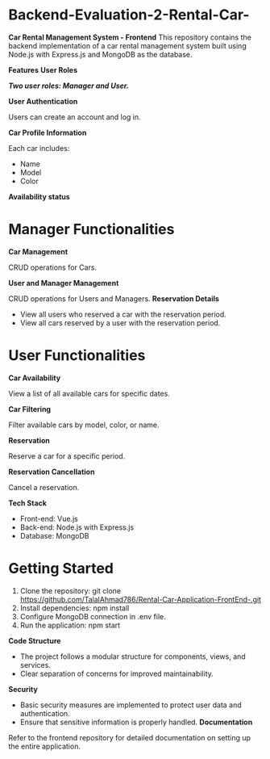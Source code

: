 # Backend-Evaluation-2-Rental-Car-
**Car Rental Management System - Frontend**
This repository contains the backend implementation of a car rental management system built using Node.js with Express.js and MongoDB as the database.

**Features**
**User Roles**

**_Two user roles: Manager and User._**

**User Authentication**       

Users can create an account and log in.

**Car Profile Information**

Each car includes:
- Name
- Model
- Color

**Availability status**

# Manager Functionalities

**Car Management**

CRUD operations for Cars.

**User and Manager Management**

CRUD operations for Users and Managers.
**Reservation Details**

- View all users who reserved a car with the reservation period.
- View all cars reserved by a user with the reservation period.
# User Functionalities
**Car Availability**

View a list of all available cars for specific dates.

**Car Filtering**

Filter available cars by model, color, or name.

**Reservation**

Reserve a car for a specific period.

**Reservation Cancellation**

Cancel a reservation.

**Tech Stack**

- Front-end: Vue.js
- Back-end: Node.js with Express.js
- Database: MongoDB
# Getting Started

1. Clone the repository: git clone https://github.com/TalalAhmad786/Rental-Car-Application-FrontEnd-.git
2. Install dependencies: npm install
3. Configure MongoDB connection in .env file.
4. Run the application: npm start

**Code Structure**
  
- The project follows a modular structure for components, views, and services.
- Clear separation of concerns for improved maintainability.

**Security**

- Basic security measures are implemented to protect user data and authentication.
- Ensure that sensitive information is properly handled.
**Documentation**
  
Refer to the frontend repository for detailed documentation on setting up the entire application.
